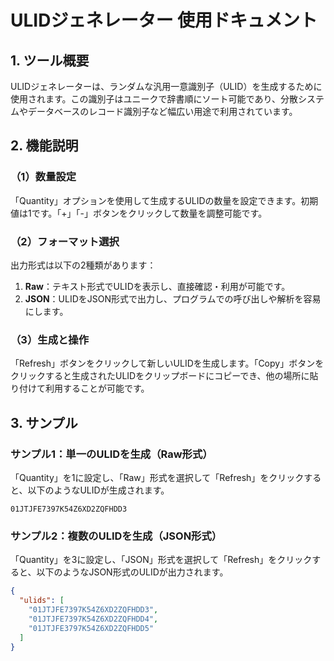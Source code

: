 # ULIDジェネレーター 使用ドキュメント

## 1. ツール概要
ULIDジェネレーターは、ランダムな汎用一意識別子（ULID）を生成するために使用されます。この識別子はユニークで辞書順にソート可能であり、分散システムやデータベースのレコード識別子など幅広い用途で利用されています。

## 2. 機能説明

### （1）数量設定
「Quantity」オプションを使用して生成するULIDの数量を設定できます。初期値は1です。「+」「-」ボタンをクリックして数量を調整可能です。

### （2）フォーマット選択
出力形式は以下の2種類があります：
1. **Raw**：テキスト形式でULIDを表示し、直接確認・利用が可能です。
2. **JSON**：ULIDをJSON形式で出力し、プログラムでの呼び出しや解析を容易にします。

### （3）生成と操作
「Refresh」ボタンをクリックして新しいULIDを生成します。「Copy」ボタンをクリックすると生成されたULIDをクリップボードにコピーでき、他の場所に貼り付けて利用することが可能です。

## 3. サンプル

### サンプル1：単一のULIDを生成（Raw形式）
「Quantity」を1に設定し、「Raw」形式を選択して「Refresh」をクリックすると、以下のようなULIDが生成されます。
```
01JTJFE7397K54Z6XD2ZQFHDD3
```

### サンプル2：複数のULIDを生成（JSON形式）
「Quantity」を3に設定し、「JSON」形式を選択して「Refresh」をクリックすると、以下のようなJSON形式のULIDが出力されます。
```json
{
  "ulids": [
    "01JTJFE7397K54Z6XD2ZQFHDD3",
    "01JTJFE7397K54Z6XD2ZQFHDD4",
    "01JTJFE3797K54Z6XD2ZQFHDD5"
  ]
}